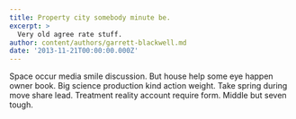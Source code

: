```yaml
---
title: Property city somebody minute be.
excerpt: >
  Very old agree rate stuff.
author: content/authors/garrett-blackwell.md
date: '2013-11-21T00:00:00.000Z'
---
```

Space occur media smile discussion. But house help some eye happen owner book. Big science production kind action weight. Take spring during move share lead. Treatment reality account require form. Middle but seven tough.